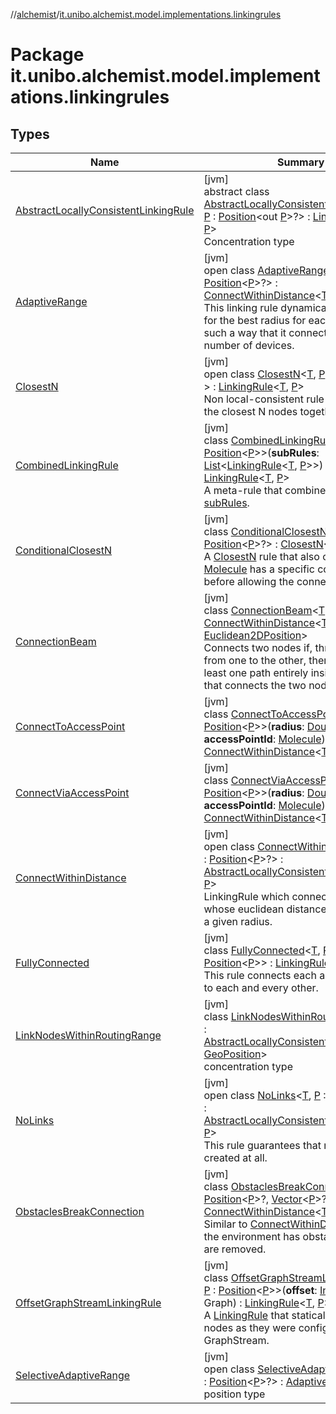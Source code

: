 //[alchemist](../../index.md)/[it.unibo.alchemist.model.implementations.linkingrules](index.md)

# Package it.unibo.alchemist.model.implementations.linkingrules

## Types

| Name | Summary |
|---|---|
| [AbstractLocallyConsistentLinkingRule](-abstract-locally-consistent-linking-rule/index.md) | [jvm]<br>abstract class [AbstractLocallyConsistentLinkingRule](-abstract-locally-consistent-linking-rule/index.md)<[T](-abstract-locally-consistent-linking-rule/index.md), [P](-abstract-locally-consistent-linking-rule/index.md) : [Position](../it.unibo.alchemist.model.interfaces/-position/index.md)<out [P](../it.unibo.alchemist.model.implementations.movestrategies.speed/-interact-with-others/index.md)>?> : [LinkingRule](../it.unibo.alchemist.model.interfaces/-linking-rule/index.md)<[T](../it.unibo.alchemist.model.implementations.movestrategies.speed/-interact-with-others/index.md), [P](../it.unibo.alchemist.model.implementations.movestrategies.speed/-interact-with-others/index.md)> <br>Concentration type |
| [AdaptiveRange](-adaptive-range/index.md) | [jvm]<br>open class [AdaptiveRange](-adaptive-range/index.md)<[T](-adaptive-range/index.md), [P](-adaptive-range/index.md) : [Position](../it.unibo.alchemist.model.interfaces/-position/index.md)<[P](../it.unibo.alchemist.model.implementations.movestrategies.speed/-interact-with-others/index.md)>?> : [ConnectWithinDistance](-connect-within-distance/index.md)<[T](../it.unibo.alchemist.model.implementations.movestrategies.speed/-interact-with-others/index.md), [P](../it.unibo.alchemist.model.implementations.movestrategies.speed/-interact-with-others/index.md)> <br>This linking rule dynamically searches for the best radius for each device, in such a way that it connects to a certain number of devices. |
| [ClosestN](-closest-n/index.md) | [jvm]<br>open class [ClosestN](-closest-n/index.md)<[T](-closest-n/index.md), [P](-closest-n/index.md) : [Position](../it.unibo.alchemist.model.interfaces/-position/index.md)<[P](../it.unibo.alchemist.model.implementations.movestrategies.speed/-interact-with-others/index.md)>?> : [LinkingRule](../it.unibo.alchemist.model.interfaces/-linking-rule/index.md)<[T](../it.unibo.alchemist.model.implementations.movestrategies.speed/-interact-with-others/index.md), [P](../it.unibo.alchemist.model.implementations.movestrategies.speed/-interact-with-others/index.md)> <br>Non local-consistent rule that connect the closest N nodes together. |
| [CombinedLinkingRule](-combined-linking-rule/index.md) | [jvm]<br>class [CombinedLinkingRule](-combined-linking-rule/index.md)<[T](-combined-linking-rule/index.md), [P](-combined-linking-rule/index.md) : [Position](../it.unibo.alchemist.model.interfaces/-position/index.md)<[P](-combined-linking-rule/index.md)>>(**subRules**: [List](https://kotlinlang.org/api/latest/jvm/stdlib/kotlin.collections/-list/index.html)<[LinkingRule](../it.unibo.alchemist.model.interfaces/-linking-rule/index.md)<[T](-combined-linking-rule/index.md), [P](-combined-linking-rule/index.md)>>) : [LinkingRule](../it.unibo.alchemist.model.interfaces/-linking-rule/index.md)<[T](-combined-linking-rule/index.md), [P](-combined-linking-rule/index.md)> <br>A meta-rule that combines multiple [subRules](-combined-linking-rule/sub-rules.md). |
| [ConditionalClosestN](-conditional-closest-n/index.md) | [jvm]<br>class [ConditionalClosestN](-conditional-closest-n/index.md)<[T](-conditional-closest-n/index.md), [P](-conditional-closest-n/index.md) : [Position](../it.unibo.alchemist.model.interfaces/-position/index.md)<[P](../it.unibo.alchemist.model.implementations.movestrategies.speed/-interact-with-others/index.md)>?> : [ClosestN](-closest-n/index.md)<[T](../it.unibo.alchemist.model.implementations.movestrategies.speed/-interact-with-others/index.md), [P](../it.unibo.alchemist.model.implementations.movestrategies.speed/-interact-with-others/index.md)> <br>A [ClosestN](-closest-n/index.md) rule that also checks that a [Molecule](../it.unibo.alchemist.model.interfaces/-molecule/index.md) has a specific concentration before allowing the connection. |
| [ConnectionBeam](-connection-beam/index.md) | [jvm]<br>class [ConnectionBeam](-connection-beam/index.md)<[T](-connection-beam/index.md)> : [ConnectWithinDistance](-connect-within-distance/index.md)<[T](../it.unibo.alchemist.model.implementations.environments/-limited-continuos2-d/index.md), [Euclidean2DPosition](../it.unibo.alchemist.model.implementations.positions/-euclidean2-d-position/index.md)> <br>Connects two nodes if, throwing a beam from one to the other, there exists at least one path entirely inside the beam that connects the two nodes. |
| [ConnectToAccessPoint](-connect-to-access-point/index.md) | [jvm]<br>class [ConnectToAccessPoint](-connect-to-access-point/index.md)<[T](-connect-to-access-point/index.md), [P](-connect-to-access-point/index.md) : [Position](../it.unibo.alchemist.model.interfaces/-position/index.md)<[P](-connect-to-access-point/index.md)>>(**radius**: [Double](https://kotlinlang.org/api/latest/jvm/stdlib/kotlin/-double/index.html), **accessPointId**: [Molecule](../it.unibo.alchemist.model.interfaces/-molecule/index.md)) : [ConnectWithinDistance](-connect-within-distance/index.md)<[T](-connect-to-access-point/index.md), [P](-connect-to-access-point/index.md)> |
| [ConnectViaAccessPoint](-connect-via-access-point/index.md) | [jvm]<br>class [ConnectViaAccessPoint](-connect-via-access-point/index.md)<[T](-connect-via-access-point/index.md), [P](-connect-via-access-point/index.md) : [Position](../it.unibo.alchemist.model.interfaces/-position/index.md)<[P](-connect-via-access-point/index.md)>>(**radius**: [Double](https://kotlinlang.org/api/latest/jvm/stdlib/kotlin/-double/index.html), **accessPointId**: [Molecule](../it.unibo.alchemist.model.interfaces/-molecule/index.md)) : [ConnectWithinDistance](-connect-within-distance/index.md)<[T](-connect-via-access-point/index.md), [P](-connect-via-access-point/index.md)> |
| [ConnectWithinDistance](-connect-within-distance/index.md) | [jvm]<br>open class [ConnectWithinDistance](-connect-within-distance/index.md)<[T](-connect-within-distance/index.md), [P](-connect-within-distance/index.md) : [Position](../it.unibo.alchemist.model.interfaces/-position/index.md)<[P](../it.unibo.alchemist.model.implementations.movestrategies.speed/-interact-with-others/index.md)>?> : [AbstractLocallyConsistentLinkingRule](-abstract-locally-consistent-linking-rule/index.md)<[T](../it.unibo.alchemist.model.implementations.movestrategies.speed/-interact-with-others/index.md), [P](../it.unibo.alchemist.model.implementations.movestrategies.speed/-interact-with-others/index.md)> <br>LinkingRule which connects nodes whose euclidean distance is shorter than a given radius. |
| [FullyConnected](-fully-connected/index.md) | [jvm]<br>class [FullyConnected](-fully-connected/index.md)<[T](-fully-connected/index.md), [P](-fully-connected/index.md) : [Position](../it.unibo.alchemist.model.interfaces/-position/index.md)<[P](-fully-connected/index.md)>> : [LinkingRule](../it.unibo.alchemist.model.interfaces/-linking-rule/index.md)<[T](-fully-connected/index.md), [P](-fully-connected/index.md)> <br>This rule connects each and every node to each and every other. |
| [LinkNodesWithinRoutingRange](-link-nodes-within-routing-range/index.md) | [jvm]<br>class [LinkNodesWithinRoutingRange](-link-nodes-within-routing-range/index.md)<[T](-link-nodes-within-routing-range/index.md)> : [AbstractLocallyConsistentLinkingRule](-abstract-locally-consistent-linking-rule/index.md)<[T](https://docs.oracle.com/javase/8/docs/api/java/lang/Iterable.html), [GeoPosition](../it.unibo.alchemist.model.interfaces/-geo-position/index.md)> <br>concentration type |
| [NoLinks](-no-links/index.md) | [jvm]<br>open class [NoLinks](-no-links/index.md)<[T](-no-links/index.md), [P](-no-links/index.md) : [Position](../it.unibo.alchemist.model.interfaces/-position/index.md)<[P](../it.unibo.alchemist.model.implementations.movestrategies.speed/-interact-with-others/index.md)>?> : [AbstractLocallyConsistentLinkingRule](-abstract-locally-consistent-linking-rule/index.md)<[T](../it.unibo.alchemist.model.implementations.movestrategies.speed/-interact-with-others/index.md), [P](../it.unibo.alchemist.model.implementations.movestrategies.speed/-interact-with-others/index.md)> <br>This rule guarantees that no links are created at all. |
| [ObstaclesBreakConnection](-obstacles-break-connection/index.md) | [jvm]<br>class [ObstaclesBreakConnection](-obstacles-break-connection/index.md)<[T](-obstacles-break-connection/index.md), [P](-obstacles-break-connection/index.md) : [Position](../it.unibo.alchemist.model.interfaces/-position/index.md)<[P](../it.unibo.alchemist.model.implementations.movestrategies.speed/-interact-with-others/index.md)>?, [Vector](../it.unibo.alchemist.model.interfaces.geometry/-vector/index.md)<[P](../it.unibo.alchemist.model.implementations.movestrategies.speed/-interact-with-others/index.md)>?> : [ConnectWithinDistance](-connect-within-distance/index.md)<[T](../it.unibo.alchemist.model.implementations.movestrategies.speed/-interact-with-others/index.md), [P](../it.unibo.alchemist.model.implementations.movestrategies.speed/-interact-with-others/index.md)> <br>Similar to [ConnectWithinDistance](-connect-within-distance/index.md), but if the environment has obstacles, the links are removed. |
| [OffsetGraphStreamLinkingRule](-offset-graph-stream-linking-rule/index.md) | [jvm]<br>class [OffsetGraphStreamLinkingRule](-offset-graph-stream-linking-rule/index.md)<[T](-offset-graph-stream-linking-rule/index.md), [P](-offset-graph-stream-linking-rule/index.md) : [Position](../it.unibo.alchemist.model.interfaces/-position/index.md)<[P](-offset-graph-stream-linking-rule/index.md)>>(**offset**: [Int](https://kotlinlang.org/api/latest/jvm/stdlib/kotlin/-int/index.html), **graph**: Graph) : [LinkingRule](../it.unibo.alchemist.model.interfaces/-linking-rule/index.md)<[T](-offset-graph-stream-linking-rule/index.md), [P](-offset-graph-stream-linking-rule/index.md)> <br>A [LinkingRule](../it.unibo.alchemist.model.interfaces/-linking-rule/index.md) that statically connects nodes as they were configured by GraphStream. |
| [SelectiveAdaptiveRange](-selective-adaptive-range/index.md) | [jvm]<br>open class [SelectiveAdaptiveRange](-selective-adaptive-range/index.md)<[T](-selective-adaptive-range/index.md), [P](-selective-adaptive-range/index.md) : [Position](../it.unibo.alchemist.model.interfaces/-position/index.md)<[P](../it.unibo.alchemist.model.implementations.actions/-lsa-ascending-gradient-dist/index.md)>?> : [AdaptiveRange](-adaptive-range/index.md)<[T](../it.unibo.alchemist.model.implementations.actions/-abstract-action/index.md), [P](../it.unibo.alchemist.model.implementations.actions/-lsa-ascending-gradient-dist/index.md)> <br>position type |
